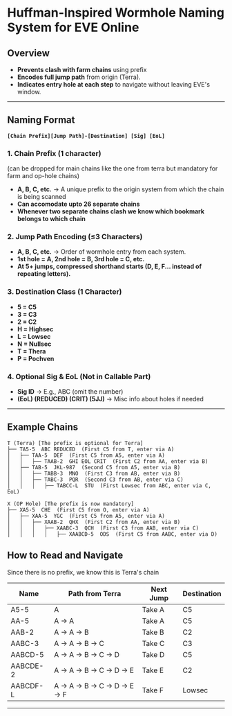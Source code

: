 # **Huffman-Inspired Wormhole Naming System for EVE Online**

## **Overview**

- **Prevents clash with farm chains** using prefix
- **Encodes full jump path** from origin (Terra).  
- **Indicates entry hole at each step** to navigate without leaving EVE's window.  

---

## **Naming Format**
**`[Chain Prefix][Jump Path]-[Destination] [Sig] [EoL]`**

### **1. Chain Prefix (1 character)**  
(can be dropped for main chains like the one from terra but mandatory for farm and op-hole chains)  
- **A, B, C, etc.** → A unique prefix to the origin system from which the chain is being scanned
- **Can accomodate upto 26 separate chains**
- **Whenever two separate chains clash we know which bookmark belongs to which chain**

### **2. Jump Path Encoding (≤3 Characters)**  
- **A, B, C, etc.** → Order of wormhole entry from each system.  
- **1st hole = A, 2nd hole = B, 3rd hole = C, etc.**
- **At 5+ jumps, compressed shorthand starts (D, E, F... instead of repeating letters).**

### **3. Destination Class (1 Character)**  
- **5 = C5**
- **3 = C3**
- **2 = C2**
- **H = Highsec**
- **L = Lowsec**
- **N = Nullsec**
- **T = Thera**
- **P = Pochven**

### **4. Optional Sig & EoL (Not in Callable Part)**  
- **Sig ID** → E.g., ABC (omit the number)
- **(EoL) (REDUCED) (CRIT) (5JJ)** → Misc info about holes if needed

---

## **Example Chains**

```
T (Terra) [The prefix is optional for Terra]
├── TA5-5  ABC REDUCED  (First C5 from T, enter via A)
│   ├── TAA-5  DEF  (First C5 from A5, enter via A)
│   │   ├── TAAB-2  GHI EOL CRIT  (First C2 from AA, enter via B)
│   ├── TAB-5  JKL-987  (Second C5 from A5, enter via B)
│   │   ├── TABB-3  MNO  (First C3 from AB, enter via B)
│   │   ├── TABC-3  PQR  (Second C3 from AB, enter via C)
│   │   │   ├── TABCC-L  STU  (First Lowsec from ABC, enter via C, EoL)
```
```
X (OP Hole) [The prefix is now mandatory]
├── XA5-5  CHE  (First C5 from O, enter via A)
│   ├── XAA-5  YGC  (First C5 from A5, enter via A)
│   │   ├── XAAB-2  QHX  (First C2 from AA, enter via B)
│   │   │   ├── XAABC-3  QCH  (First C3 from AAB, enter via C)
│   │   │   │   ├── XAABCD-5  ODS  (First C5 from AABC, enter via D)
```

## **How to Read and Navigate**

Since there is no prefix, we know this is Terra's chain

| Name | Path from Terra | Next Jump | Destination |
|------|---------------|-----------|-------------|
| A5-5  | A | Take A | C5 |
| AA-5  | A → A | Take A | C5 |
| AAB-2 | A → A → B | Take B | C2 |
| AABC-3 | A → A → B → C | Take C | C3 |
| AABCD-5 | A → A → B → C → D | Take D | C5 |
| AABCDE-2 | A → A → B → C → D → E | Take E | C2 |
| AABCDF-L | A → A → B → C → D → E → F | Take F | Lowsec |

---
